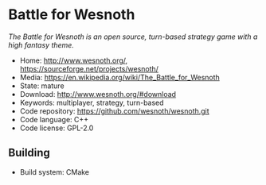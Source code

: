 # Battle for Wesnoth

_The Battle for Wesnoth is an open source, turn-based strategy game with a high fantasy theme._

- Home: http://www.wesnoth.org/, https://sourceforge.net/projects/wesnoth/
- Media: https://en.wikipedia.org/wiki/The_Battle_for_Wesnoth
- State: mature
- Download: http://www.wesnoth.org/#download
- Keywords: multiplayer, strategy, turn-based
- Code repository: https://github.com/wesnoth/wesnoth.git
- Code language: C++
- Code license: GPL-2.0

## Building

- Build system: CMake

